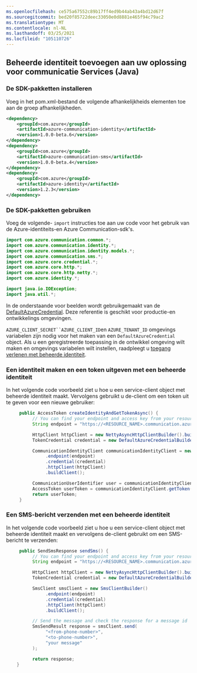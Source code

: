 ```yaml
---
ms.openlocfilehash: ce575a67552c89b17ff4ed9b44ab43a4bd12d67f
ms.sourcegitcommit: bed20f85722deec33050e0d8881e465f94c79ac2
ms.translationtype: MT
ms.contentlocale: nl-NL
ms.lasthandoff: 03/25/2021
ms.locfileid: "105110726"
---
```

## <a name="add-managed-identity-to-your-communication-services-solution-java"></a>Beheerde identiteit toevoegen aan uw oplossing voor communicatie Services (Java)

### <a name="install-the-sdk-packages"></a>De SDK-pakketten installeren
Voeg in het pom.xml-bestand de volgende afhankelijkheids elementen toe aan de groep afhankelijkheden.

```xml
<dependency>
    <groupId>com.azure</groupId>
    <artifactId>azure-communication-identity</artifactId>
    <version>1.0.0-beta.6</version>
</dependency>
<dependency>
    <groupId>com.azure</groupId>
    <artifactId>azure-communication-sms</artifactId>
    <version>1.0.0-beta.4</version>
</dependency>
<dependency>
    <groupId>com.azure</groupId>
    <artifactId>azure-identity</artifactId>
    <version>1.2.3</version>
</dependency>
```

### <a name="use-the-sdk-packages"></a>De SDK-pakketten gebruiken

Voeg de volgende- `import` instructies toe aan uw code voor het gebruik van de Azure-identiteits-en Azure Communication-sdk's.

```java
import com.azure.communication.common.*;
import com.azure.communication.identity.*;
import com.azure.communication.identity.models.*;
import com.azure.communication.sms.*;
import com.azure.core.credential.*;
import com.azure.core.http.*;
import com.azure.core.http.netty.*;
import com.azure.identity.*;

import java.io.IOException;
import java.util.*;
```

In de onderstaande voor beelden wordt gebruikgemaakt van de [DefaultAzureCredential](/java/api/azure.identity.defaultazurecredential). Deze referentie is geschikt voor productie-en ontwikkelings omgevingen.

`AZURE_CLIENT_SECRET``AZURE_CLIENT_ID`en `AZURE_TENANT_ID` omgevings variabelen zijn nodig voor het maken van een `DefaultAzureCredential` object. Als u een geregistreerde toepassing in de ontwikkel omgeving wilt maken en omgevings variabelen wilt instellen, raadpleegt u [toegang verlenen met beheerde identiteit](../managed-identity-from-cli.md).

### <a name="create-an-identity-and-issue-a-token-with-managed-identity"></a>Een identiteit maken en een token uitgeven met een beheerde identiteit

In het volgende code voorbeeld ziet u hoe u een service-client object met beheerde identiteit maakt.
Vervolgens gebruikt u de-client om een token uit te geven voor een nieuwe gebruiker:

```java
     public AccessToken createIdentityAndGetTokenAsync() {
          // You can find your endpoint and access key from your resource in the Azure portal
          String endpoint = "https://<RESOURCE_NAME>.communication.azure.com";

          HttpClient httpClient = new NettyAsyncHttpClientBuilder().build();
          TokenCredential credential = new DefaultAzureCredentialBuilder().build();

          CommunicationIdentityClient communicationIdentityClient = new CommunicationIdentityClientBuilder()
               .endpoint(endpoint)
               .credential(credential)
               .httpClient(httpClient)
               .buildClient();

          CommunicationUserIdentifier user = communicationIdentityClient.createUser();
          AccessToken userToken = communicationIdentityClient.getToken(user, new ArrayList<>(Arrays.asList(CommunicationTokenScope.CHAT)));
          return userToken;
     }
```

### <a name="send-an-sms-with-managed-identity"></a>Een SMS-bericht verzenden met een beheerde identiteit

In het volgende code voorbeeld ziet u hoe u een service-client object met beheerde identiteit maakt en vervolgens de-client gebruikt om een SMS-bericht te verzenden:

```java
     public SendSmsResponse sendSms() {
          // You can find your endpoint and access key from your resource in the Azure portal
          String endpoint = "https://<RESOURCE_NAME>.communication.azure.com";

          HttpClient httpClient = new NettyAsyncHttpClientBuilder().build();
          TokenCredential credential = new DefaultAzureCredentialBuilder().build();

          SmsClient smsClient = new SmsClientBuilder()
               .endpoint(endpoint)
               .credential(credential)
               .httpClient(httpClient)
               .buildClient();

          // Send the message and check the response for a message id
          SmsSendResult response = smsClient.send(
               "<from-phone-number>",
               "<to-phone-number>",
               "your message"
          );

          return response;
    }
```

